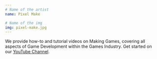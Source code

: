 ```yaml
---
# Name of the artist
name: Pixel Make

# Name of the img
img: pixel-make.jpg
---
```


We provide how-to and tutorial videos on Making Games, covering all aspects of Game Development within the Games Industry. Get started on our <a href="https://www.youtube.com/pixelmake" target="_blank">YouTube Channel</a>.